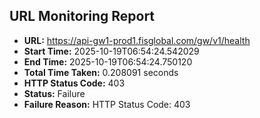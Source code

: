 ## URL Monitoring Report

- **URL:** https://api-gw1-prod1.fisglobal.com/gw/v1/health
- **Start Time:** 2025-10-19T06:54:24.542029
- **End Time:** 2025-10-19T06:54:24.750120
- **Total Time Taken:** 0.208091 seconds
- **HTTP Status Code:** 403
- **Status:** Failure
- **Failure Reason:** HTTP Status Code: 403
